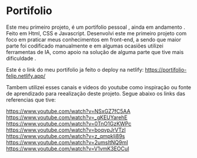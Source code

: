 # Portifolio
Este meu primeiro projeto, é um portifolio pessoal , ainda em andamento . Feito em Html, CSS e Javascript. Desenvolvi este me primeiro projeto com foco em praticar meus conhecimentos em front-end, a sendo que maior parte foi codificado manualmente e em algumas ocasiões utilizei ferramentas de IA, como apoio na solução de alguma parte que tive mais dificuldade . 

Este é o link do meu portifolio ja feito o deploy na netlify: https://portifolio-felip.netlify.app/

Tambem utilizei esses canais e videos do youtube como inspiração ou fonte de aprendizado para reealização deste projeto. Segue abaixo os links das referencias que tive:

https://www.youtube.com/watch?v=NSxGZ7fC5AA
https://www.youtube.com/watch?v=_gKEUYarehE
https://www.youtube.com/watch?v=0TnO1GzKWPc
https://www.youtube.com/watch?v=boqvpJrVTzI
https://www.youtube.com/watch?v=z_qmpklj89s
https://www.youtube.com/watch?v=2umsItNQ9mI
https://www.youtube.com/watch?v=V1vmK3EOCuI
